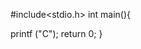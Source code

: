 

  
#include<stdio.h>
int main(){



     
       




































































   printf ("C");
   return 0;
}
